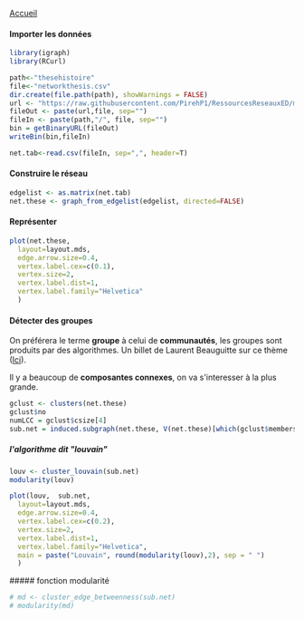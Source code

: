[Accueil](https://github.com/PirehP1/RessourcesReseauxED/blob/master/README.md)


#### Importer les données 
```R
library(igraph)
library(RCurl)

path<-"thesehistoire"
file<-"networkthesis.csv"
dir.create(file.path(path), showWarnings = FALSE)
url <- "https://raw.githubusercontent.com/PirehP1/RessourcesReseauxED/master/data/"
fileOut <- paste(url,file, sep="")
fileIn <- paste(path,"/", file, sep="")
bin = getBinaryURL(fileOut) 
writeBin(bin,fileIn)  

net.tab<-read.csv(fileIn, sep=",", header=T)
```
#### Construire le réseau 

```R
edgelist <- as.matrix(net.tab)
net.these <- graph_from_edgelist(edgelist, directed=FALSE)

```

#### Représenter 
```R
plot(net.these,
  layout=layout.mds,
  edge.arrow.size=0.4,
  vertex.label.cex=c(0.1),
  vertex.size=2, 
  vertex.label.dist=1,
  vertex.label.family="Helvetica"
  )
```
#### Détecter des groupes 
On préférera le terme **groupe** à celui de **communautés**, les groupes sont produits par des algorithmes. Un billet de Laurent Beauguitte sur ce thème ([Ici](https://arshs.hypotheses.org/1314)). 

Il y a beaucoup de **composantes connexes**, on va s'interesser à la plus grande. 
```R
gclust <- clusters(net.these)
gclust$no
numLCC = gclust$csize[4]
sub.net = induced.subgraph(net.these, V(net.these)[which(gclust$membership == which.max(gclust$csize))])
```

##### l'algorithme dit "louvain"
```R
louv <- cluster_louvain(sub.net)
modularity(louv)
```

```R
plot(louv,  sub.net,
  layout=layout.mds,
  edge.arrow.size=0.4,
  vertex.label.cex=c(0.2),
  vertex.size=2, 
  vertex.label.dist=1,
  vertex.label.family="Helvetica",
  main = paste("Louvain", round(modularity(louv),2), sep = " ")
  )
```


##### fonction modularité

```R
# md <- cluster_edge_betweenness(sub.net)
# modularity(md)
```
